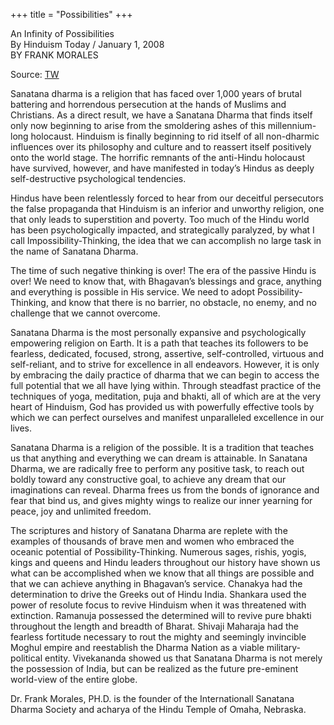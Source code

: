 +++
title = "Possibilities"
+++

An Infinity of Possibilities  
By Hinduism Today / January 1, 2008  
BY FRANK MORALES

Source: [TW](https://www.hinduismtoday.com/magazine/january-february-march-2008/2008-01-an-infinity-of-possibilities/)

Sanatana dharma is a religion that has faced over 1,000 years of brutal battering and horrendous persecution at the hands of Muslims and Christians. As a direct result, we have a Sanatana Dharma that finds itself only now beginning to arise from the smoldering ashes of this millennium-long holocaust. Hinduism is finally beginning to rid itself of all non-dharmic influences over its philosophy and culture and to reassert itself positively onto the world stage. The horrific remnants of the anti-Hindu holocaust have survived, however, and have manifested in today’s Hindus as deeply self-destructive psychological tendencies.

Hindus have been relentlessly forced to hear from our deceitful persecutors the false propaganda that Hinduism is an inferior and unworthy religion, one that only leads to superstition and poverty. Too much of the Hindu world has been psychologically impacted, and strategically paralyzed, by what I call Impossibility-Thinking, the idea that we can accomplish no large task in the name of Sanatana Dharma.

The time of such negative thinking is over! The era of the passive Hindu is over! We need to know that, with Bhagavan’s blessings and grace, anything and everything is possible in His service. We need to adopt Possibility-Thinking, and know that there is no barrier, no obstacle, no enemy, and no challenge that we cannot overcome.

Sanatana Dharma is the most personally expansive and psychologically empowering religion on Earth. It is a path that teaches its followers to be fearless, dedicated, focused, strong, assertive, self-controlled, virtuous and self-reliant, and to strive for excellence in all endeavors. However, it is only by embracing the daily practice of dharma that we can begin to access the full potential that we all have lying within. Through steadfast practice of the techniques of yoga, meditation, puja and bhakti, all of which are at the very heart of Hinduism, God has provided us with powerfully effective tools by which we can perfect ourselves and manifest unparalleled excellence in our lives.

Sanatana Dharma is a religion of the possible. It is a tradition that teaches us that anything and everything we can dream is attainable. In Sanatana Dharma, we are radically free to perform any positive task, to reach out boldly toward any constructive goal, to achieve any dream that our imaginations can reveal. Dharma frees us from the bonds of ignorance and fear that bind us, and gives mighty wings to realize our inner yearning for peace, joy and unlimited freedom.

The scriptures and history of Sanatana Dharma are replete with the examples of thousands of brave men and women who embraced the oceanic potential of Possibility-Thinking. Numerous sages, rishis, yogis, kings and queens and Hindu leaders throughout our history have shown us what can be accomplished when we know that all things are possible and that we can achieve anything in Bhagavan’s service. Chanakya had the determination to drive the Greeks out of Hindu India. Shankara used the power of resolute focus to revive Hinduism when it was threatened with extinction. Ramanuja possessed the determined will to revive pure bhakti throughout the length and breadth of Bharat. Shivaji Maharaja had the fearless fortitude necessary to rout the mighty and seemingly invincible Moghul empire and reestablish the Dharma Nation as a viable military-political entity. Vivekananda showed us that Sanatana Dharma is not merely the possession of India, but can be realized as the future pre-eminent world-view of the entire globe.

Dr. Frank Morales, PH.D. is the founder of the Internationall Sanatana Dharma Society and acharya of the Hindu Temple of Omaha, Nebraska.
